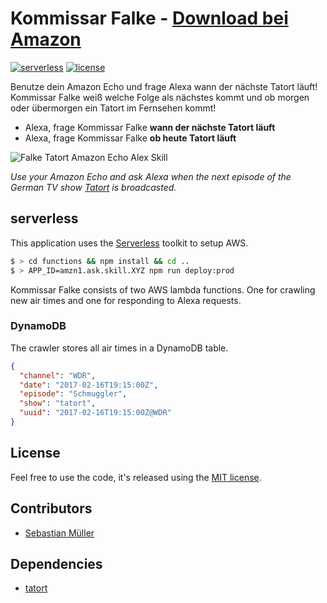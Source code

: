 # Kommissar Falke - [Download bei Amazon](https://www.amazon.de/dp/B01MT2XXF3/ref=pe_1604851_66412761_cm_rv_eml_rv0_dp)

[![serverless](http://public.serverless.com/badges/v3.svg)](http://www.serverless.com)
[![license](https://img.shields.io/github/license/sbstjn/falke.svg)]()

Benutze dein Amazon Echo und frage Alexa wann der nächste Tatort läuft! Kommissar Falke weiß welche Folge als nächstes kommt und ob morgen oder übermorgen ein Tatort im Fernsehen kommt!

- Alexa, frage Kommissar Falke **wann der nächste Tatort läuft**
- Alexa, frage Kommissar Falke **ob heute Tatort läuft**

![Falke Tatort Amazon Echo Alex Skill](https://github.com/sbstjn/falke/raw/master/logo.png)

*Use your Amazon Echo and ask Alexa when the next episode of the German TV show [Tatort](http://www.daserste.de/unterhaltung/krimi/tatort/index.html) is broadcasted.*

## serverless

This application uses the [Serverless](https://serverless.com) toolkit to setup AWS.

```bash
$ > cd functions && npm install && cd ..
$ > APP_ID=amzn1.ask.skill.XYZ npm run deploy:prod
```

Kommissar Falke consists of two AWS lambda functions. One for crawling new air times and one for responding to Alexa requests.

### DynamoDB

The crawler stores all air times in a DynamoDB table.

```json
{
  "channel": "WDR",
  "date": "2017-02-16T19:15:00Z",
  "episode": "Schmuggler",
  "show": "tatort",
  "uuid": "2017-02-16T19:15:00Z@WDR"
}
```

## License

Feel free to use the code, it's released using the [MIT license](https://github.com/sbstjn/falke/blob/master/LICENSE.md).

## Contributors

- [Sebastian Müller](https://sbstjn.com)

## Dependencies

- [tatort](https://github.com/sbstjn/tatort)
